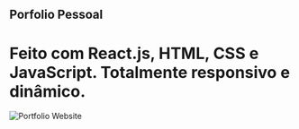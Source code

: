 ## Porfolio Pessoal

# Feito com React.js, HTML, CSS e JavaScript. Totalmente responsivo e dinâmico.


![Portfolio Website](https://i.ibb.co/WgPMpts/image.png)
